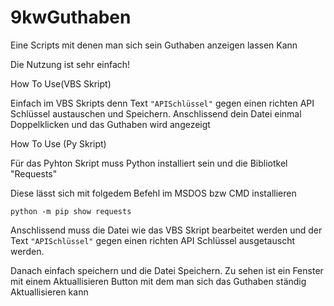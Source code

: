 # 9kwGuthaben
Eine Scripts mit denen man sich sein Guthaben anzeigen lassen Kann

Die Nutzung ist sehr einfach!

How To Use(VBS Skript)

Einfach im VBS Skripts denn Text ``"APISchlüssel"`` gegen einen richten API Schlüssel austauschen
und Speichern. Anschlissend dein Datei einmal Doppelklicken und das Guthaben wird angezeigt


How To Use (Py Skript)

Für das Pyhton Skript muss Python installiert sein und die Bibliotkel "Requests"

Diese lässt sich mit folgedem Befehl im MSDOS bzw CMD installieren

``python -m pip show requests``

Anschlissend muss die Datei wie das VBS Skript bearbeitet werden und der Text ``"APISchlüssel"`` 
gegen einen richten API Schlüssel ausgetauscht werden.

Danach einfach speichern und die Datei Speichern.
Zu sehen ist ein Fenster mit einem Aktuallisieren Button mit dem man sich das Guthaben ständig Aktuallisieren kann

